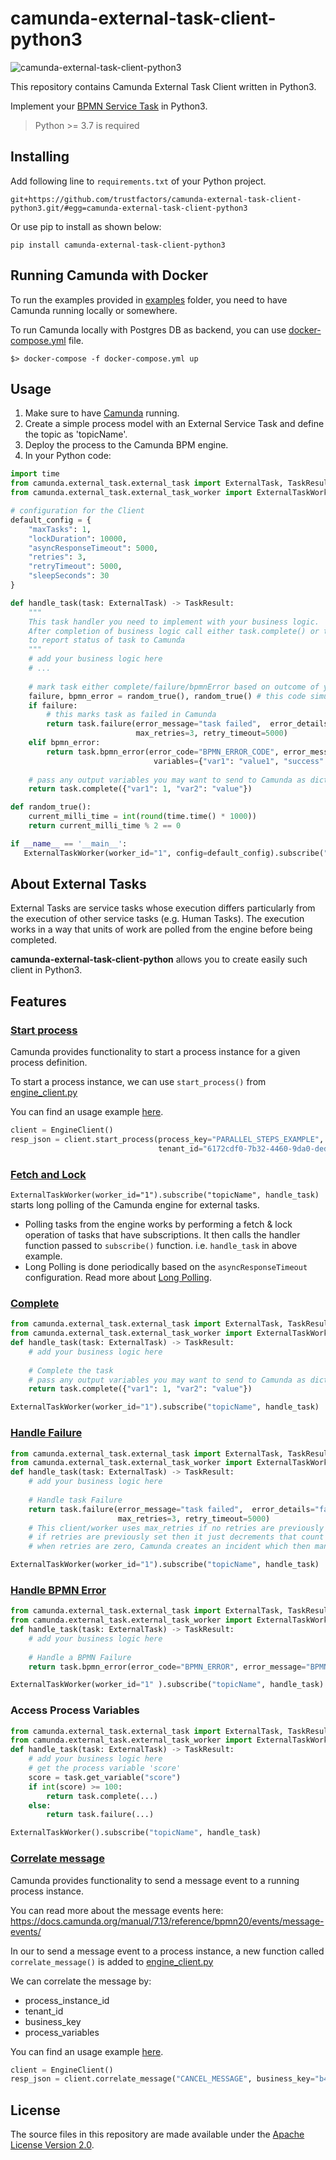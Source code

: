 # camunda-external-task-client-python3
![camunda-external-task-client-python3](https://github.com/trustfactors/camunda-external-task-client-python3/workflows/camunda-external-task-client-python3/badge.svg)

This repository contains Camunda External Task Client written in Python3.


Implement your [BPMN Service Task](https://docs.camunda.org/manual/latest/user-guide/process-engine/external-tasks/) in Python3.

> Python >= 3.7 is required

## Installing
Add following line to `requirements.txt` of your Python project.
```
git+https://github.com/trustfactors/camunda-external-task-client-python3.git/#egg=camunda-external-task-client-python3
```

Or use pip to install as shown below:
```
pip install camunda-external-task-client-python3
```

## Running Camunda with Docker
To run the examples provided in [examples](./examples) folder, you need to have Camunda running locally or somewhere.

To run Camunda locally with Postgres DB as backend, you can use [docker-compose.yml](./docker-compose.yml) file.

```
$> docker-compose -f docker-compose.yml up
```

## Usage

1.  Make sure to have [Camunda](https://camunda.com/download/) running.
2.  Create a simple process model with an External Service Task and define the topic as 'topicName'.
3.  Deploy the process to the Camunda BPM engine.
4.  In your Python code:

```python
import time
from camunda.external_task.external_task import ExternalTask, TaskResult
from camunda.external_task.external_task_worker import ExternalTaskWorker

# configuration for the Client
default_config = {
    "maxTasks": 1,
    "lockDuration": 10000,
    "asyncResponseTimeout": 5000,
    "retries": 3,
    "retryTimeout": 5000,
    "sleepSeconds": 30
}

def handle_task(task: ExternalTask) -> TaskResult:
    """
    This task handler you need to implement with your business logic.
    After completion of business logic call either task.complete() or task.failure() or task.bpmn_error() 
    to report status of task to Camunda
    """
    # add your business logic here
    # ...
    
    # mark task either complete/failure/bpmnError based on outcome of your business logic
    failure, bpmn_error = random_true(), random_true() # this code simulate random failure
    if failure:
        # this marks task as failed in Camunda
        return task.failure(error_message="task failed",  error_details="failed task details", 
                            max_retries=3, retry_timeout=5000)
    elif bpmn_error:
        return task.bpmn_error(error_code="BPMN_ERROR_CODE", error_message="BPMN Error occurred", 
                                variables={"var1": "value1", "success": False})
    
    # pass any output variables you may want to send to Camunda as dictionary to complete()
    return task.complete({"var1": 1, "var2": "value"}) 

def random_true():
    current_milli_time = int(round(time.time() * 1000))
    return current_milli_time % 2 == 0

if __name__ == '__main__':
   ExternalTaskWorker(worker_id="1", config=default_config).subscribe("topicName", handle_task)
```

## About External Tasks

External Tasks are service tasks whose execution differs particularly from the execution of other service tasks (e.g. Human Tasks).
The execution works in a way that units of work are polled from the engine before being completed.

**camunda-external-task-client-python** allows you to create easily such client in Python3.

## Features

### [Start process](https://docs.camunda.org/manual/latest/reference/rest/process-definition/post-start-process-instance/)
Camunda provides functionality to start a process instance for a given process definition.

To start a process instance, we can use `start_process()` from [engine_client.py](./camunda/client/engine_client.py#L24)

You can find an usage example [here](./examples/start_process.py).

```python
client = EngineClient()
resp_json = client.start_process(process_key="PARALLEL_STEPS_EXAMPLE", variables={"intVar": "1", "strVar": "hello"},
                                 tenant_id="6172cdf0-7b32-4460-9da0-ded5107aa977", business_key=str(uuid.uuid1()))
```

### [Fetch and Lock](https://docs.camunda.org/manual/latest/reference/rest/external-task/fetch/)

`ExternalTaskWorker(worker_id="1").subscribe("topicName", handle_task)` starts long polling of the Camunda engine for external tasks.

* Polling tasks from the engine works by performing a fetch & lock operation of tasks that have subscriptions. It then calls the handler function passed to `subscribe()` function. i.e. `handle_task` in above example.
* Long Polling is done periodically based on the `asyncResponseTimeout` configuration. Read more about [Long Polling](https://docs.camunda.org/manual/latest/user-guide/process-engine/external-tasks/#long-polling-to-fetch-and-lock-external-tasks).

### [Complete](https://docs.camunda.org/manual/latest/reference/rest/external-task/post-complete/)
```python
from camunda.external_task.external_task import ExternalTask, TaskResult
from camunda.external_task.external_task_worker import ExternalTaskWorker
def handle_task(task: ExternalTask) -> TaskResult:
    # add your business logic here
    
    # Complete the task
    # pass any output variables you may want to send to Camunda as dictionary to complete()
    return task.complete({"var1": 1, "var2": "value"})

ExternalTaskWorker(worker_id="1").subscribe("topicName", handle_task)
```

### [Handle Failure](https://docs.camunda.org/manual/latest/reference/rest/external-task/post-failure/)
```python
from camunda.external_task.external_task import ExternalTask, TaskResult
from camunda.external_task.external_task_worker import ExternalTaskWorker
def handle_task(task: ExternalTask) -> TaskResult:
    # add your business logic here
    
    # Handle task Failure
    return task.failure(error_message="task failed",  error_details="failed task details", 
                        max_retries=3, retry_timeout=5000)
    # This client/worker uses max_retries if no retries are previously set in the task
    # if retries are previously set then it just decrements that count by one before reporting failure to Camunda
    # when retries are zero, Camunda creates an incident which then manually needs to be looked into on Camunda Cockpit            

ExternalTaskWorker(worker_id="1").subscribe("topicName", handle_task)
```

### [Handle BPMN Error](https://docs.camunda.org/manual/latest/reference/rest/external-task/post-bpmn-error/)
```python
from camunda.external_task.external_task import ExternalTask, TaskResult
from camunda.external_task.external_task_worker import ExternalTaskWorker
def handle_task(task: ExternalTask) -> TaskResult:
    # add your business logic here
    
    # Handle a BPMN Failure
    return task.bpmn_error(error_code="BPMN_ERROR", error_message="BPMN error occurred")

ExternalTaskWorker(worker_id="1" ).subscribe("topicName", handle_task)
```

### Access Process Variables
```python
from camunda.external_task.external_task import ExternalTask, TaskResult
from camunda.external_task.external_task_worker import ExternalTaskWorker
def handle_task(task: ExternalTask) -> TaskResult:
    # add your business logic here
    # get the process variable 'score'
    score = task.get_variable("score")
    if int(score) >= 100:
        return task.complete(...)
    else:
        return task.failure(...)        

ExternalTaskWorker().subscribe("topicName", handle_task)
```

### [Correlate message](https://docs.camunda.org/manual/7.13/reference/bpmn20/events/message-events/)
Camunda provides functionality to send a message event to a running process instance.

You can read more about the message events here: https://docs.camunda.org/manual/7.13/reference/bpmn20/events/message-events/

In our to send a message event to a process instance, a new function called `correlate_message()` is added to [engine_client.py](./camunda/client/engine_client.py#L60)

We can correlate the message by:
- process_instance_id
- tenant_id
- business_key
- process_variables

You can find an usage example [here](./examples/correlate_message.py).

```python
client = EngineClient()
resp_json = client.correlate_message("CANCEL_MESSAGE", business_key="b4a6f392-12ab-11eb-80ef-acde48001122")
```

## License
The source files in this repository are made available under the [Apache License Version 2.0](./LICENSE).

